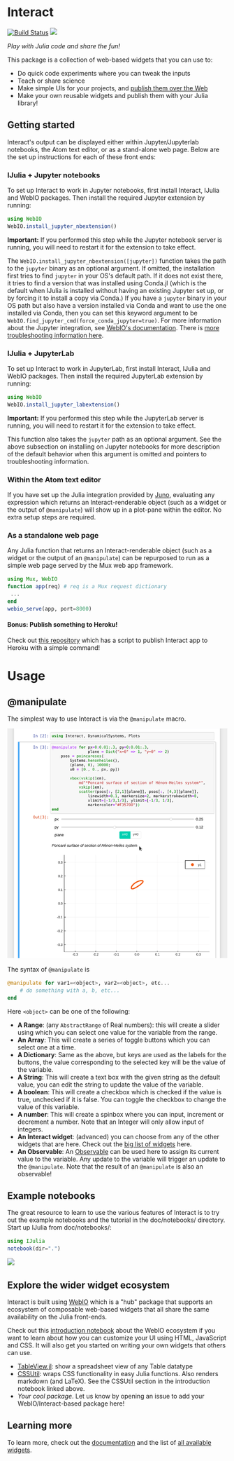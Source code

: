 # Interact

[![Build Status](https://travis-ci.org/JuliaGizmos/Interact.jl.svg?branch=master)](https://travis-ci.org/JuliaGizmos/Interact.jl)
[![](https://img.shields.io/badge/docs-latest-blue.svg)](https://JuliaGizmos.github.io/Interact.jl/latest)

*Play with Julia code and share the fun!*

This package is a collection of web-based widgets that you can use to:

- Do quick code experiments where you can tweak the inputs
- Teach or share science
- Make simple UIs for your projects, and [publish them over the Web](#as-a-standalone-web-page)
- Make your own reusable widgets and publish them with your Julia library!

## Getting started

Interact's output can be displayed either within Jupyter/Jupyterlab notebooks, the Atom text editor, or as a stand-alone web page. Below are the set up instructions for each of these front ends:


### IJulia + Jupyter notebooks
To set up Interact to work in Jupyter notebooks, first install Interact, IJulia and WebIO packages. Then install the required Jupyter extension by running:

```julia
using WebIO
WebIO.install_jupyter_nbextension()
```
**Important:** If you performed this step while the Jupyter notebook server is running, you will need to restart it for the extension to take effect.

The `WebIO.install_jupyter_nbextension([jupyter])` function takes the path to the `jupyter` binary as an optional argument. If omitted, the installation first tries to find `jupyter` in your OS's default path. If it does not exist there, it tries to find a version that was installed using Conda.jl (which is the default when IJulia is installed without having an existing Jupyter set up, or by forcing it to install a copy via Conda.) If you have a `jupyter` binary in your OS path but also have a version installed via Conda and want to use the one installed via Conda, then you can set this keyword argument to be `WebIO.find_jupyter_cmd(force_conda_jupyter=true)`. For more information about the Jupyter integration, see [WebIO's documentation](https://juliagizmos.github.io/WebIO.jl/latest/providers/ijulia/). There is [more troubleshooting information here](https://juliagizmos.github.io/WebIO.jl/latest/troubleshooting/not-detected/).

### IJulia + JupyterLab

To set up Interact to work in JupyterLab, first install Interact, IJulia and WebIO packages. Then install the required JupyterLab extension by running:

```julia
using WebIO
WebIO.install_jupyter_labextension()
```
**Important:** If you performed this step while the JupyterLab server is running, you will need to restart it for the extension to take effect.

This function also takes the `jupyter` path as an optional argument. See the above subsection on installing on Jupyter notebooks for more description of the default behavior when this argument is omitted and pointers to troubleshooting information.

### Within the Atom text editor

If you have set up the Julia integration provided by [Juno](https://junolab.org/), evaluating any expression which returns an Interact-renderable object (such as a widget or the output of `@manipulate`) will show up in a plot-pane within the editor. No extra setup steps are required.

### As a standalone web page

Any Julia function that returns an Interact-renderable object (such as a widget or the output of an `@manipulate`) can be repurposed to run as a simple web page served by the Mux web app framework.
```julia
using Mux, WebIO
function app(req) # req is a Mux request dictionary
 ...
end
webio_serve(app, port=8000)
```

#### Bonus: Publish something to Heroku!

Check out [this repository](https://github.com/abhishalya/interact-deploy) which has a script to publish Interact app to Heroku with a simple command!

# Usage

## @manipulate

The simplest way to use Interact is via the `@manipulate` macro.

![interacting with sliders and toggles](doc/imgs/psos.gif)

The syntax of `@manipulate` is

```julia
@manipulate for var1=<object>, var2=<object>, etc...
    # do something with a, b, etc...
end
```

Here `<object>` can be one of the following:

- **A Range**: (any `AbstractRange` of Real numbers): this will create a slider using which you can select one value for the variable from the range.
- **An Array**: This will create a series of toggle buttons which you can select one at a time.
- **A Dictionary**: Same as the above, but keys are used as the labels for the buttons, the value corresponding to the selected key will be the value of the variable.
- **A String**: This will create a text box with the given string as the default value, you can edit the string to update the value of the variable.
- **A boolean**: This will create a checkbox which is checked if the value is true, unchecked if it is false. You can toggle the checkbox to change the value of this variable.
- **A number**: This will create a spinbox where you can input, increment or decrement a number. Note that an Integer will only allow input of integers.
- **An Interact widget**: (advanced) you can choose from any of the other widgets that are here. Check out the [big list of widgets](https://juliagizmos.github.io/Interact.jl/latest/widgets/) here.
- **An Observable**: An [Observable](https://juliagizmos.github.io/Observables.jl/stable/) can be used here to assign its current value to the variable. Any update to the variable will trigger an update to the `@manipulate`. Note that the result of an `@manipulate` is also an observable!

## Example notebooks

The great resource to learn to use the various features of Interact is to try out the example notebooks and the tutorial in the doc/notebooks/ directory. Start up IJulia from doc/notebooks/:

```julia
using IJulia
notebook(dir=".")
```

[<img src="https://user-images.githubusercontent.com/6333339/41034492-a797bb62-6981-11e8-9c36-d7cb1f4a6f81.png" width="489">](https://vimeo.com/273565899)

## Explore the wider widget ecosystem

Interact is built using [WebIO](https://github.com/JuliaGizmos/WebIO.jl) which is a "hub" package that supports an ecosystem of composable web-based widgets that all share the same availability on the Julia front-ends.

Check out this [introduction notebook](https://gist.github.com/shashi/3c3bc877ab1b5096232586cfbba0ef8b) about the WebIO ecosystem if you want to learn about how you can customize your UI using HTML, JavaScript and CSS. It will also get you started on writing your own widgets that others can use.

- [TableView.jl](https://github.com/JuliaComputing/TableView.jl): show a spreadsheet view of any Table datatype
- [CSSUtil](https://github.com/JuliaGizmos/CSSUtil.jl): wraps CSS functionality in easy Julia functions. Also renders
  markdown (and LaTeX). See the CSSUtil section in the introduction notebook linked above.
- _Your cool package_. Let us know by opening an issue to add your WebIO/Interact-based package here!

## Learning more

To learn more, check out the [documentation](https://JuliaGizmos.github.io/Interact.jl/latest/) and the list of [all available widgets](https://juliagizmos.github.io/Interact.jl/latest/widgets/).
